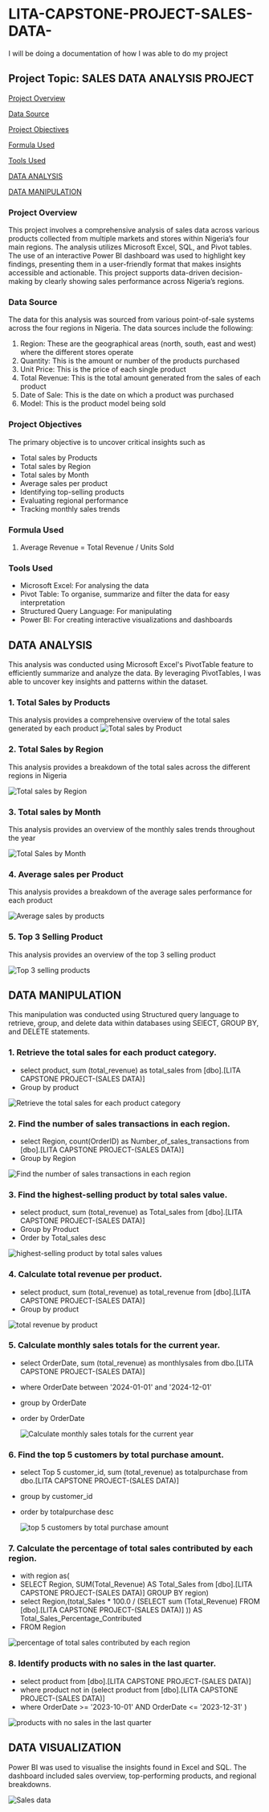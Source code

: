 # LITA-CAPSTONE-PROJECT-SALES-DATA-
I will be doing a documentation of how I was able to do my project
## Project Topic: SALES DATA ANALYSIS PROJECT

[Project Overview](#project-overview)

[Data Source](#data-source)

[Project Objectives](#project-objectives)

[Formula Used](#formula-used)

[Tools Used](#tools-used)

[DATA ANALYSIS](#data-analysis)

[DATA MANIPULATION](#data-manipulation)

### Project Overview
This project involves a comprehensive analysis of sales data across various products collected from multiple markets and stores within Nigeria’s four main regions. The analysis utilizes Microsoft Excel, SQL, and Pivot tables. The use of an interactive Power BI dashboard was used to highlight key findings, presenting them in a user-friendly format that makes insights accessible and actionable. This project supports data-driven decision-making by clearly showing sales performance across Nigeria’s regions.

### Data Source
The data for this analysis was sourced from various point-of-sale systems across the four regions in Nigeria. The data sources include the following:
1. Region: These are the geographical areas (north, south, east and west) where the different stores operate
2. Quantity: This is the amount or number of the products purchased
3. Unit Price: This is the price of each single product
4. Total Revenue: This is the total amount generated from the sales of each product
5. Date of Sale: This is the date on which a product was purchased
6. Model: This is the product model being sold

### Project Objectives
The primary objective is to uncover critical insights such as
- Total sales by Products
- Total sales by Region
- Total sales by Month
- Average sales per product 
- Identifying top-selling products
- Evaluating regional performance
- Tracking monthly sales trends

### Formula Used
1. Average Revenue = Total Revenue / Units Sold

### Tools Used
- Microsoft Excel: For analysing the data
- Pivot Table: To organise, summarize and filter the data for easy interpretation
- Structured Query Language: For manipulating 
- Power BI: For creating interactive visualizations and dashboards

## DATA ANALYSIS
This analysis was conducted using Microsoft Excel's PivotTable feature to efficiently summarize and analyze the data. By leveraging PivotTables, I was able to uncover key insights and patterns within the dataset. 
 ### 1. Total Sales by Products
This analysis provides a comprehensive overview of the total sales generated by each product
![Total sales by Product](https://github.com/user-attachments/assets/00fc7f64-0576-40cb-ada4-1d0ca5e7b324)

 ### 2. Total Sales by Region
This analysis provides a breakdown of the total sales across the different regions in Nigeria

![Total sales by Region](https://github.com/user-attachments/assets/5b0ee7d4-c5ff-4834-9818-c8ecc035ab3d)

 ### 3. Total sales by Month
This analysis provides an overview of the monthly sales trends throughout the year

![Total Sales by Month](https://github.com/user-attachments/assets/990b8bad-f803-4152-a8dd-ae410e08e4b1)

 ### 4. Average sales per Product 
This analysis provides a breakdown of the average sales performance for each product

![Average sales by products](https://github.com/user-attachments/assets/e8bb827f-6402-4b77-b572-fe359275023d)

 ### 5. Top 3 Selling Product
This analysis provides an overview of the top 3 selling product 

![Top 3 selling products](https://github.com/user-attachments/assets/fcccca6a-8cb3-4973-86b2-87af9b4a7237)

## DATA MANIPULATION
This manipulation was conducted using Structured query language to retrieve, group, and delete data within databases using SElECT, GROUP BY, and DELETE statements.
 ### 1. Retrieve the total sales for each product category. 
- select product, sum (total_revenue) as total_sales from [dbo].[LITA CAPSTONE PROJECT-(SALES DATA)] 
- Group by product

![Retrieve the total sales for each product category](https://github.com/user-attachments/assets/85c8e4ea-cc1d-46d4-80df-6f062ad119bb)

 ### 2. Find the number of sales transactions in each region. 
- select Region, count(OrderID)  as Number_of_sales_transactions from [dbo].[LITA CAPSTONE PROJECT-(SALES DATA)] 
- Group by Region

![Find the number of sales transactions in each region](https://github.com/user-attachments/assets/337f6ec6-59aa-4833-ae22-a078060dbb68)

 ### 3. Find the highest-selling product by total sales value. 
- select product, sum (total_revenue) as Total_sales from [dbo].[LITA CAPSTONE PROJECT-(SALES DATA)] 
- Group by Product 
- Order by Total_sales desc

![highest-selling product by total sales values](https://github.com/user-attachments/assets/c1e814c3-66cd-43f8-adc9-9aa8b50cd00f)
 
 ### 4. Calculate total revenue per product. 
- select product, sum (total_revenue) as total_revenue from [dbo].[LITA CAPSTONE PROJECT-(SALES DATA)] 
- Group by product
  
![total revenue by product](https://github.com/user-attachments/assets/3d5a1d5c-471c-467f-8b3a-c4fe3bad2a92)

 ### 5. Calculate monthly sales totals for the current year. 
- select OrderDate, sum (total_revenue) as monthlysales from dbo.[LITA CAPSTONE PROJECT-(SALES DATA)]
- where OrderDate between '2024-01-01' and '2024-12-01'
- group by OrderDate
- order by OrderDate

  ![Calculate monthly sales totals for the current year](https://github.com/user-attachments/assets/d942a034-3f38-4f25-b436-a3ee98c2e98a)

 ### 6. Find the top 5 customers by total purchase amount. 
 - select Top 5 customer_id, sum (total_revenue) as totalpurchase from dbo.[LITA CAPSTONE PROJECT-(SALES DATA)]
- group by customer_id
- order by totalpurchase desc

  ![top 5 customers by total purchase amount](https://github.com/user-attachments/assets/e710c71e-0af3-4e18-a026-e072a88f297a)

 ### 7. Calculate the percentage of total sales contributed by each region. 
- with region as(
- SELECT Region, SUM(Total_Revenue) AS Total_Sales from [dbo].[LITA CAPSTONE PROJECT-(SALES DATA)]
GROUP BY region)
-  select Region,(total_Sales * 100.0 / (SELECT sum (Total_Revenue) FROM  [dbo].[LITA CAPSTONE PROJECT-(SALES DATA)] )) AS Total_Sales_Percentage_Contributed 
- FROM Region 

![percentage of total sales contributed by each region](https://github.com/user-attachments/assets/e850cf7e-3c89-4637-8cfa-8eeca7739704)
 
 ### 8. Identify products with no sales in the last quarter.
- select product from [dbo].[LITA CAPSTONE PROJECT-(SALES DATA)]
- where product not in (select product from [dbo].[LITA CAPSTONE PROJECT-(SALES DATA)]
- where OrderDate >= '2023-10-01' AND OrderDate <= '2023-12-31'
)

![products with no sales in the last quarter](https://github.com/user-attachments/assets/f268c0b6-8829-4843-9d5b-e37395fa7db7)

## DATA VISUALIZATION
Power BI was used to visualise the insights found in Excel and SQL. The dashboard included sales overview, top-performing products, and regional breakdowns.

![Sales data](https://github.com/user-attachments/assets/2f2038cc-d933-47a8-bf81-dce851e80678)




 






